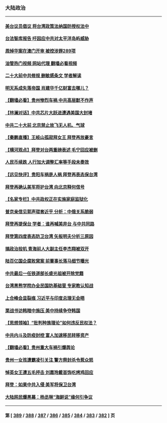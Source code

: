### 大陆政治
---
#### [美台议员倡议 将台湾政策法纳国防授权法中](../../pages/ncid277/n13828617.md?09201645) 
#### [台法智库报告 吁因应中共对太平洋岛屿威胁](../../pages/ncid277/n13828783.md?09201645) 
#### [周焯华案在澳门开审 被控涉罪289项](../../pages/ncid277/n13828764.md?09201645) 
#### [油管热门视频 网站代理 翻墙必看视频](http://209.222.30.114:81/youtube.html?09201645)
#### [二十大前中共修规 删敏感条文 学者解读](../../pages/ncid277/n13828576.md?09201645) 
#### [明天系成失落帝国 肖建华千亿财富去哪儿？](../../pages/ncid277/n13828527.md?09201645) 
#### [【翻墙必看】贵州惨烈车祸 中共高层默不作声](../../pages/ncid277/n13828636.md?09201645) 
#### [【林澜对话】中共芯片大跃进遭遇美国大封堵](../../pages/ncid277/n13828546.md?09201645) 
#### [中共二十大前 北京禁止放飞无人机、气球](../../pages/ncid277/n13828594.md?09201645) 
#### [【秦鹏直播】王岐山孤寂拜女王 拜登再放豪言](../../pages/ncid277/n13828536.md?09201645) 
#### [【横河观点】拜登对台两重磅表述 毛宁回应被删](../../pages/ncid277/n13828519.md?09201645) 
#### [人民币续跌 人行加大调整汇率等手段未奏效](../../pages/ncid277/n13828464.md?09201645) 
#### [【远见快评】贵阳车祸是人祸 拜登再表态保台湾](../../pages/ncid277/n13828514.md?09201645) 
#### [拜登再确认美军将护台湾 向北京释何信号](../../pages/ncid277/n13828440.md?09201645) 
#### [【名家专栏】中共政权正在实施家庭监狱化](../../pages/ncid277/n13828326.md?09201645) 
#### [普京亲信见郭声琨套近乎 分析：中俄关系脆弱](../../pages/ncid277/n13828459.md?09201645) 
#### [拜登再提保台 学者︰谁再喊美弃台 与中共同路](../../pages/ncid277/n13828351.md?09201645) 
#### [拜登第四度表态防卫台湾 矢板明夫分析三原因](../../pages/ncid277/n13828329.md?09201645) 
#### [搞政治投机 青海前人大副主任李杰翔被双开](../../pages/ncid277/n13828143.md?09201645) 
#### [陆百亿国企腐败窝案 前董事长落马细节曝光](../../pages/ncid277/n13828172.md?09201645) 
#### [中共最后一任铁道部长盛光祖被开除党籍](../../pages/ncid277/n13827982.md?09201645) 
#### [台湾黑熊学院办全民国防基础营 专家教认知战](../../pages/ncid277/n13828012.md?09201645) 
#### [上合峰会显裂痕 习近平与印度总理无会晤](../../pages/ncid277/n13828067.md?09201645) 
#### [栗战书访韩暗中施压 美中持续争夺韩国](../../pages/ncid277/n13828066.md?09201645) 
#### [【思想领袖】“批判种族理论”如何违反民权法？](../../pages/ncid277/n13815606.md?09201645) 
#### [中共内斗及防疫封控 富人加速移民转移资产](../../pages/ncid277/n13828035.md?09201645) 
#### [【翻墙必看】贵州重大车祸引爆舆论](../../pages/ncid277/n13827936.md?09201645) 
#### [贵州一女孩遭霸凌引关注 警方祭封杀令惹众怒](../../pages/ncid277/n13827834.md?09201645) 
#### [悼英女王遭五毛抨击 刘嘉玲戴首饰吃烤鸡回应](../../pages/ncid277/n13827852.md?09201645) 
#### [拜登：如果中共入侵 美军将保卫台湾](../../pages/ncid277/n13827893.md?09201645) 
#### [大陆网民爆黑幕：杨丞琳“海鲜说”缘何引争议](../../pages/ncid277/n13827786.md?09201645) 

---
#### 第 [ [389](./389.md?09201645) / [388](./388.md?09201645) / [387](./387.md?09201645) / [386](./386.md?09201645) / [385](./385.md?09201645) / [384](./384.md?09201645) / [383](./383.md?09201645) / [382](./382.md?09201645) ] 页
